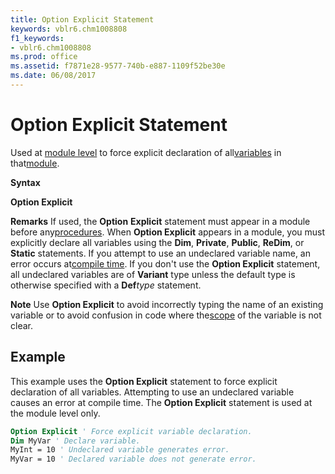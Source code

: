 ```yaml
---
title: Option Explicit Statement
keywords: vblr6.chm1008808
f1_keywords:
- vblr6.chm1008808
ms.prod: office
ms.assetid: f7871e28-9577-740b-e887-1109f52be30e
ms.date: 06/08/2017
---
```



# Option Explicit Statement

Used at [module level](vbe-glossary.md) to force explicit declaration of all[variables](vbe-glossary.md) in that[module](vbe-glossary.md).

 **Syntax**

 **Option Explicit**

 **Remarks**
If used, the **Option** **Explicit** statement must appear in a module before any[procedures](vbe-glossary.md).
When **Option Explicit** appears in a module, you must explicitly declare all variables using the **Dim**, **Private**, **Public**, **ReDim**, or **Static** statements. If you attempt to use an undeclared variable name, an error occurs at[compile time](vbe-glossary.md).
If you don't use the **Option Explicit** statement, all undeclared variables are of **Variant** type unless the default type is otherwise specified with a **Def**_type_ statement.

 **Note**  Use **Option Explicit** to avoid incorrectly typing the name of an existing variable or to avoid confusion in code where the[scope](vbe-glossary.md) of the variable is not clear.


## Example

This example uses the **Option Explicit** statement to force explicit declaration of all variables. Attempting to use an undeclared variable causes an error at compile time. The **Option Explicit** statement is used at the module level only.


```vb
Option Explicit ' Force explicit variable declaration. 
Dim MyVar ' Declare variable. 
MyInt = 10 ' Undeclared variable generates error. 
MyVar = 10 ' Declared variable does not generate error. 

```


